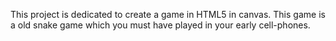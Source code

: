 This project is dedicated to create a game in HTML5 in canvas. This game is a old snake game which you must have played in your early cell-phones. 
